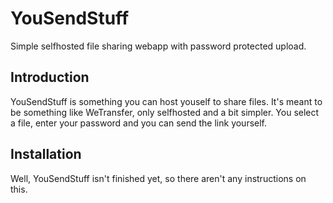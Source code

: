 # YouSendStuff
Simple selfhosted file sharing webapp with password protected upload.

## Introduction
YouSendStuff is something you can host youself to share files. It's meant to be something like WeTransfer, only selfhosted and a bit simpler. You select a file, enter your password and you can send the link yourself.

## Installation
Well, YouSendStuff isn't finished yet, so there aren't any instructions on this.
